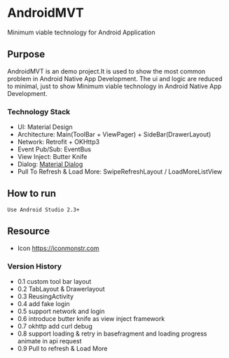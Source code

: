 # AndroidMVT
 Minimum viable technology for Android Application 

## Purpose
AndroidMVT is an demo project.It is used to show the most common problem in Android Native App Development.
The ui and logic are reduced to minimal, just to show Minimum viable technology in Android Native App Development.

### Technology Stack
* UI: Material Design
* Architecture: Main(ToolBar + ViewPager) + SideBar(DrawerLayout)
* Network: Retrofit + OKHttp3
* Event Pub/Sub: EventBus 
* View Inject: Butter Knife
* Dialog:  [Material Dialog](https://github.com/afollestad/material-dialogs)
* Pull To Refresh & Load More: SwipeRefreshLayout / LoadMoreListView

## How to run
```
Use Android Studio 2.3+
```

## Resource
* Icon https://iconmonstr.com

### Version History
* 0.1 custom tool bar layout
* 0.2 TabLayout & Drawerlayout
* 0.3 ReusingActivity
* 0.4 add fake login
* 0.5 support network and login
* 0.6 introduce butter knife as view inject framework
* 0.7 okhttp add curl debug
* 0.8 support loading & retry in basefragment and loading progress animate in api request
* 0.9 Pull to refresh & Load More
